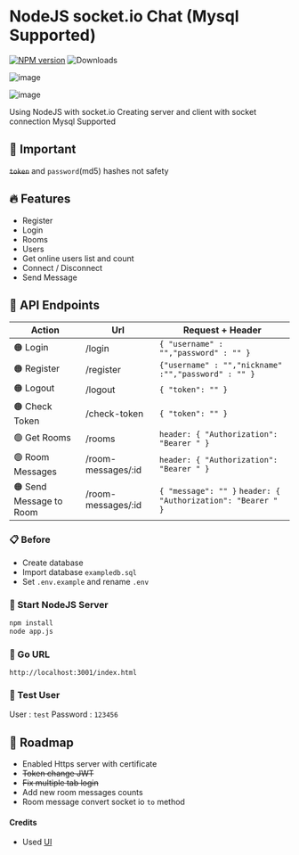 # NodeJS socket.io Chat (Mysql Supported)
[![NPM version](https://badge.fury.io/js/socketio-chat.svg)](https://www.npmjs.com/package/socket.io)
![Downloads](https://img.shields.io/npm/dm/socketio-chat.svg?style=flat)

![image](https://github.com/user-attachments/assets/007bd8b6-ef48-4a8b-a86f-daa21e7214ce)

![image](https://github.com/user-attachments/assets/36e9dfef-717a-4b77-92f5-79703995a781)

Using NodeJS with socket.io
Creating server and client with socket connection
Mysql Supported

## 🚨 Important
~~`token`~~ and `password`(md5) hashes not safety

## 🔥 Features

- Register
- Login
- Rooms
- Users
- Get online users list and count
- Connect / Disconnect
- Send Message

## 📍 API Endpoints
| Action  | Url | Request + Header  |
| ------ | ------ | ------ |
| 🟠 Login | /login | `{ "username" : "","password" : "" }` | 
| 🟠 Register | /register | `{"username" : "","nickname" :"","password" : "" }` | 
| 🟠 Logout | /logout | `{ "token": "" }` | 
| 🟠 Check Token | /check-token  | `{ "token": "" }` |
| 🟢 Get Rooms | /rooms  | `header: { "Authorization": "Bearer " }` |
| 🟢 Room Messages | /room-messages/:id  | `header: { "Authorization": "Bearer " }` |
| 🟠 Send Message to Room | /room-messages/:id  | `{ "message": "" }` `header: { "Authorization": "Bearer " }` |

### 📋 Before
- Create database
- Import database `exampledb.sql`
- Set `.env.example` and rename `.env`

### 🏁 Start NodeJS Server

```bash
npm install
node app.js
```

### 🔗 Go URL
`http://localhost:3001/index.html`

### 🧪 Test User
User : `test`
Password : `123456`

## 🎯 Roadmap

- Enabled Https server with certificate
- ~~Token change JWT~~
- ~~Fix multiple tab login~~
- Add new room messages counts
- Room message convert socket io `to` method


#### Credits

- Used [UI](https://codepen.io/ThomasDaubenton/pen/QMqaBN)






